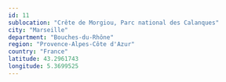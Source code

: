 ```yaml
---
id: 11
sublocation: "Crête de Morgiou, Parc national des Calanques"
city: "Marseille"
department: "Bouches-du-Rhône"
region: "Provence-Alpes-Côte d'Azur"
country: "France"
latitude: 43.2961743
longitude: 5.3699525
---
```

